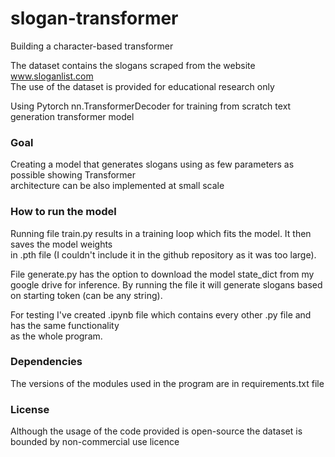 # slogan-transformer
Building a character-based transformer 

The dataset contains the slogans scraped from the website www.sloganlist.com  
The use of the dataset is provided for educational research only  

Using Pytorch nn.TransformerDecoder for training from scratch text generation transformer model 

### Goal
Creating a model that generates slogans using as few parameters as possible showing Transformer  
architecture can be also implemented at small scale  

### How to run the model
Running file train.py results in a training loop which fits the model. It then saves the model weights  
in .pth file (I couldn't include it in the github repository as it was too large).  

File generate.py has the option to download the model state_dict from my google drive for inference.
By running the file it will generate slogans based on starting token (can be any string).  

For testing I've created .ipynb file which contains every other .py file and has the same functionality  
as the whole program.

### Dependencies
The versions of the modules used in the program are in requirements.txt file  

### License
Although the usage of the code provided is open-source the dataset is bounded by non-commercial use licence  
